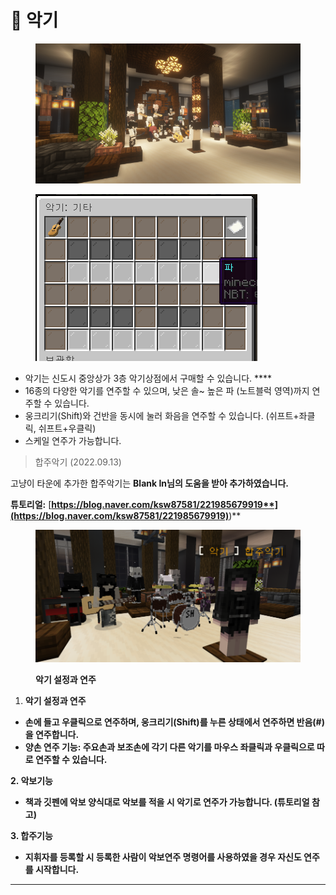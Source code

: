 # 🎷 악기

<figure><img src="../../.gitbook/assets/2022-08-31_17.25.17.png" alt=""><figcaption></figcaption></figure>

<figure><img src="../../.gitbook/assets/image (3).png" alt=""><figcaption></figcaption></figure>

* 악기는 신도시 중앙상가 3층 악기상점에서 구매할 수 있습니다. ****&#x20;
* 16종의 다양한 악기를 연주할 수 있으며, 낮은 솔\~ 높은 파 (노트블럭 영역)까지 연주할 수 있습니다.
* 웅크리기(Shift)와 건반을 동시에 눌러 화음을 연주할 수 있습니다. (쉬프트+좌클릭, 쉬프트+우클릭)
* 스케일 연주가 가능합니다.





> 합주악기 (2022.09.13)

고냥이 타운에 추가한 합주악기는  **Blank In님의 도움을 받아 추가하였습니다.**

**튜토리얼:**  [**https://blog.naver.com/ksw87581/221985679919**](https://blog.naver.com/ksw87581/221985679919)**)**

<figure><img src="../../.gitbook/assets/unknown (2).png" alt=""><figcaption><p><strong>악기 설정과 연주</strong></p></figcaption></figure>

1. **악기 설정과 연주**

* **손에 들고 우클릭으로 연주하며, 웅크리기(Shift)를 누른 상태에서 연주하면 반음(#)을 연주합니다.**
* **양손 연주 기능: 주요손과 보조손에 각기 다른 악기를 마우스 좌클릭과 우클릭으로 따로 연주할 수 있습니다.**

**2. 악보기능**

* **책과 깃펜에 악보 양식대로 악보를 적을 시 악기로 연주가 가능합니다. (튜토리얼 참고)**

**3. 합주기능**

* **지휘자를 등록할 시 등록한 사람이 악보연주 명령어를 사용하였을 경우 자신도 연주를 시작합니다.**

****
